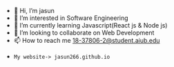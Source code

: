 - 👋 Hi, I’m jasun
- 👀 I’m interested in Software Engineering
- 🌱 I’m currently learning Javascript(React js & Node js)
- 💞️ I’m looking to collaborate on Web Development
- 📫 How to reach me 18-37806-2@student.aiub.edu
-     My website-> jasun266.github.io 
